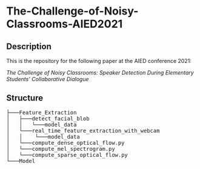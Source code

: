<h1>The-Challenge-of-Noisy-Classrooms-AIED2021</h1>

<h2>Description</h2>
<p>This is the repository for the following paper at the AIED conference 2021:</p> 
<p><em>The Challenge of Noisy Classrooms: Speaker Detection During Elementary Students’ Collaborative Dialogue</em></p>

<h2>Structure</h2>
<pre>
├───Feature_Extraction
│   ├───detect_facial_blob
│   │   └───model_data
│   └───real_time_feature_extraction_with_webcam
│   │    └───model_data
│   └───compute_dense_optical_flow.py
│   └───compute_mel_spectrogram.py
│   └───compute_sparse_optical_flow.py
└───Model
</pre>